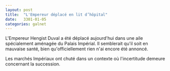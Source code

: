 ```yaml
---
layout: post
title:  "L'Empereur déplacé en lit d’hôpital"
date:   3301-01-05
categories: galnet
---
```

L'Empereur Hengist Duval a été déplacé aujourd'hui dans une aile spécialement aménagée du Palais Impérial. Il semblerait qu'il soit en mauvaise santé, bien qu'officiellement rien n'ai encore été annoncé.

Les marchés Impériaux ont chuté dans un contexte où l'incertitude demeure concernant la succession.
